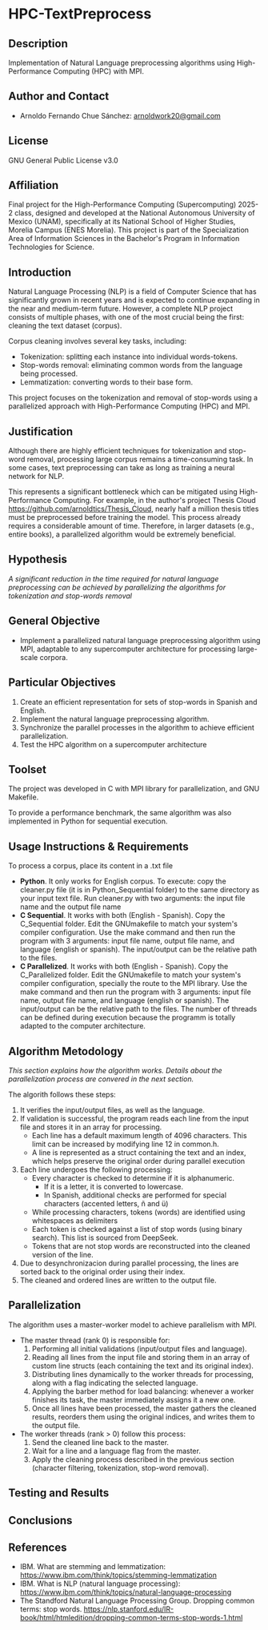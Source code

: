 # HPC-TextPreprocess

## Description
Implementation of Natural Language preprocessing algorithms using High-Performance Computing (HPC) with MPI.

## Author and Contact
- Arnoldo Fernando Chue Sánchez: arnoldwork20@gmail.com

## License
GNU General Public License v3.0

## Affiliation
Final project for the High-Performance Computing (Supercomputing) 2025-2 class, designed and developed at the National Autonomous University of Mexico (UNAM), specifically at its National School of Higher Studies, Morelia Campus (ENES Morelia). This project is part of the Specialization Area of Information Sciences in the Bachelor's Program in Information Technologies for Science.

## Introduction
Natural Language Processing (NLP) is a field of Computer Science that has significantly grown in recent years and is expected to continue expanding in the near and medium-term future. However, a complete NLP project consists of multiple phases, with one of the most crucial being the first: cleaning the text dataset (corpus).

Corpus cleaning involves several key tasks, including:
- Tokenization: splitting each instance into individual words-tokens.
- Stop-words removal: eliminating common words from the language being processed.
- Lemmatization: converting words to their base form.

This project focuses on the tokenization and removal of stop-words using a parallelized approach with High-Performance Computing (HPC) and MPI.

## Justification
Although there are highly efficient techniques for tokenization and stop-word removal, processing large corpus remains a time-consuming task. In some cases, text preprocessing can take as long as training a neural network for NLP.

This represents a significant bottleneck which can be mitigated using High-Performance Computing. For example, in the author's project Thesis Cloud https://github.com/arnoldtics/Thesis_Cloud, nearly half a million thesis titles must be preprocessed before training the model. This process already requires a considerable amount of time. Therefore, in larger datasets (e.g., entire books), a parallelized algorithm would be extremely beneficial.

## Hypothesis
*A significant reduction in the time required for natural language preprocessing can be achieved by parallelizing the algorithms for tokenization and stop-words removal*

## General Objective
- Implement a parallelized natural language preprocessing algorithm using MPI, adaptable to any supercomputer architecture for processing large-scale corpora.

## Particular Objectives
1. Create an efficient representation for sets of stop-words in Spanish and English. 
2. Implement the natural language preprocessing algorithm.
3. Synchronize the parallel processes in the algorithm to achieve efficient parallelization.
4. Test the HPC algorithm on a supercomputer architecture 

## Toolset
The project was developed in C with MPI library for parallelization, and GNU Makefile. 

To provide a performance benchmark, the same algorithm was also implemented in Python for sequential execution.

## Usage Instructions & Requirements
To process a corpus, place its content in a .txt file
- **Python**. It only works for English corpus. To execute: copy the cleaner.py file (it is in Python_Sequential folder) to the same directory as your input text file. Run cleaner.py with two arguments: the input file name and the output file name
- **C Sequential**. It works with both (English - Spanish). Copy the C_Sequential folder. Edit the GNUmakefile to match your system's compiler configuration. Use the make command and then run the program with 3 arguments: input file name, output file name, and language (english or spanish). The input/output can be the relative path to the files.
- **C Parallelized**. It works with both (English - Spanish). Copy the C_Parallelized folder. Edit the GNUmakefile to match your system's compiler configuration, specially the route to the MPI library. Use the make command and then run the program with 3 arguments: input file name, output file name, and language (english or spanish). The input/output can be the relative path to the files. The number of threads can be defined during execution because the programm is totally adapted to the computer architecture.

## Algorithm Metodology
*This section explains how the algorithm works. Details about the parallelization process are convered in the next section.*

The algorith follows these steps:
1. It verifies the input/output files, as well as the language.
2. If validation is successful, the program reads each line from the input file and stores it in an array for processing. 
    - Each line has a default maximum length of 4096 characters. This limit can be increased by modifying line 12 in common.h. 
    - A line is represented as a struct containing the text and an index, which helps preserve the original order during parallel execution
3. Each line undergoes the following processing: 
    - Every character is checked to determine if it is alphanumeric. 
        - If it is a letter, it is converted to lowercase. 
        - In Spanish, additional checks are performed for special characters (accented letters, ñ and ü)
    - While processing characters, tokens (words) are identified using whitespaces as delimiters
    - Each token is checked against a list of stop words (using binary search). This list is sourced from DeepSeek.
    - Tokens that are not stop words are reconstructed into the cleaned version of the line.
4. Due to desynchronizacion during parallel processing, the lines are sorted back to the original order using their index.
5. The cleaned and ordered lines are written to the output file.

## Parallelization
The algorithm uses a master-worker model to achieve parallelism with MPI.
- The master thread (rank 0) is responsible for:
    1. Performing all initial validations (input/output files and language).
    2. Reading all lines from the input file and storing them in an array of custom line structs (each containing the text and its original index).
    3. Distributing lines dynamically to the worker threads for processing, along with a flag indicating the selected language.
    4. Applying the barber method for load balancing: whenever a worker finishes its task, the master immediately assigns it a new one.
    5. Once all lines have been processed, the master gathers the cleaned results, reorders them using the original indices, and writes them to the output file.
- The worker threads (rank > 0) follow this process:
    1. Send the cleaned line back to the master.
    2. Wait for a line and a language flag from the master.
    3. Apply the cleaning process described in the previous section (character filtering, tokenization, stop-word removal).

## Testing and Results

## Conclusions

## References
- IBM. What are stemming and lemmatization: https://www.ibm.com/think/topics/stemming-lemmatization
- IBM. What is NLP (natural language processing): https://www.ibm.com/think/topics/natural-language-processing
- The Standford Natural Language Processing Group. Dropping common terms: stop words. https://nlp.stanford.edu/IR-book/html/htmledition/dropping-common-terms-stop-words-1.html